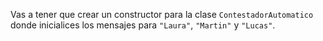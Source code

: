 Vas a tener que crear un constructor para la clase `ContestadorAutomatico` donde inicialices los mensajes para `"Laura"`, `"Martin"` y `"Lucas"`. 